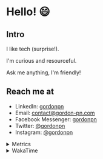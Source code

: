 # Hello! 😄

## Intro

I like tech (surprise!).

I'm curious and resourceful.

Ask me anything, I'm friendly!

## Reach me at

- LinkedIn: [gordonpn](https://www.linkedin.com/in/gordonpn/)
- Email: [contact@gordon-pn.com](mailto:contact@gordon-pn.com)
- Facebook Messenger: [gordonpn](https://www.messenger.com/t/Gordonpn)
- Twitter: [@gordonpn](https://twitter.com/Gordonpn)
- Instagram: [@gordonpn](https://www.instagram.com/gordonpn/)

<details>
  <summary>Metrics</summary>

  <img align="center" src="https://github.com/gordonpn/gordonpn/blob/master/github-metrics.svg" alt="GitHub Metrics">

</details>

<details>
  <summary>WakaTime</summary>

  <!--START_SECTION:waka-->
**I'm an Early 🐤** 

```text
🌞 Morning      225 commits       █████░░░░░░░░░░░░░░░░░░░░   20.79 % 
🌆 Daytime      432 commits       ██████████░░░░░░░░░░░░░░░   39.93 % 
🌃 Evening      385 commits       █████████░░░░░░░░░░░░░░░░   35.58 % 
🌙 Night         40 commits       █░░░░░░░░░░░░░░░░░░░░░░░░   03.70 % 

```
📅 **I'm Most Productive on Wednesday** 

```text
Monday         165 commits       ███░░░░░░░░░░░░░░░░░░░░░░   15.25 % 
Tuesday        144 commits       ███░░░░░░░░░░░░░░░░░░░░░░   13.31 % 
Wednesday      204 commits       ████░░░░░░░░░░░░░░░░░░░░░   18.85 % 
Thursday       135 commits       ███░░░░░░░░░░░░░░░░░░░░░░   12.48 % 
Friday         145 commits       ███░░░░░░░░░░░░░░░░░░░░░░   13.40 % 
Saturday       129 commits       ███░░░░░░░░░░░░░░░░░░░░░░   11.92 % 
Sunday         160 commits       ███░░░░░░░░░░░░░░░░░░░░░░   14.79 % 

```


📊 **This Week I Spent My Time On** 

```text
💬 Programming Languages: 
Java                     9 hrs 20 mins       █████████████████████░░░░   84.25 % 
YAML                     33 mins             █░░░░░░░░░░░░░░░░░░░░░░░░   05.07 % 
JSON                     24 mins             █░░░░░░░░░░░░░░░░░░░░░░░░   03.74 % 
Makefile                 20 mins             ░░░░░░░░░░░░░░░░░░░░░░░░░   03.04 % 
XML                      18 mins             ░░░░░░░░░░░░░░░░░░░░░░░░░   02.74 % 

🔥 Editors: 
IntelliJ                 10 hrs 57 mins      ████████████████████████░   98.84 % 
VS Code                  7 mins              ░░░░░░░░░░░░░░░░░░░░░░░░░   01.16 % 

```


 Last Updated on 22/02/2023 16:26:35 UTC
<!--END_SECTION:waka-->
</details>
